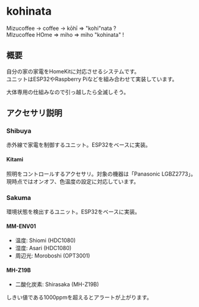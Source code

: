 # kohinata
Mizucoffee -> coffee -> kōhī => "kohi"nata ?  
MIzucoffee HOme => miho => miho "kohinata" !

## 概要
自分の家の家電をHomeKitに対応させるシステムです。   
ユニットはESP32やRaspberry Piなどを組み合わせて実装しています。   

大体専用の仕組みなので引っ越したら全滅しそう。

## アクセサリ説明

### Shibuya
赤外線で家電を制御するユニット。ESP32をベースに実装。

#### Kitami
照明をコントロールするアクセサリ。対象の機器は「Panasonic LGBZ2773」。
現時点ではオンオフ、色温度の設定に対応しています。

### Sakuma
環境状態を検出するユニット。ESP32をベースに実装。

#### MM-ENV01
- 温度: Shiomi (HDC1080)
- 湿度: Asari (HDC1080)
- 周辺光: Moroboshi (OPT3001)

#### MH-Z19B
- 二酸化炭素: Shirasaka (MH-Z19B)

しきい値である1000ppmを超えるとアラートが上がります。